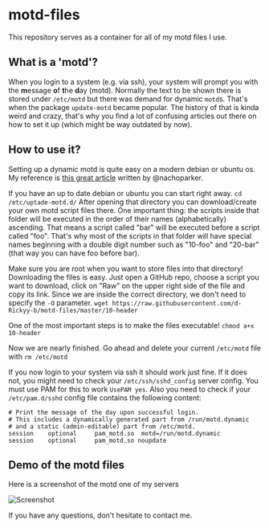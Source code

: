 # motd-files

This repository serves as a container for all of my motd files I use. 

## What is a 'motd'?
When you login to a system (e.g. via ssh), your system will prompt you with the **m**essage **o**f **t**he **d**ay (motd). Normally the text to be shown there is stored under `/etc/motd` but there was demand for dynamic `motd`s. That's when the package `update-motd` became popular. The history of that is kinda weird and crazy, that's why you find a lot of confusing articles out there on how to set it up (which might be way outdated by now).

## How to use it?
Setting up a dynamic motd is quite easy on a modern debian or ubuntu os. My reference is [this great article](https://ownyourbits.com/2017/04/05/customize-your-motd-login-message-in-debian-and-ubuntu/) written by @nachoparker.

If you have an up to date debian or ubuntu you can start right away.
```cd /etc/uptade-motd.d/```
After opening that directory you can download/create your own motd script files there. One important thing: the scripts inside that folder will be executed in the order of their names (alphabetically) ascending. That means a script called "bar" will be executed before a script called "foo". That's why most of the scripts in that folder will have special names beginning with a double digit number such as "10-foo" and "20-bar" (that way you can have foo before bar).

Make sure you are root when you want to store files into that directory! Downloading the files is easy. Just open a GitHub repo, choose a script you want to download, click on "Raw" on the upper right side of the file and copy its link.
Since we are inside the correct directory, we don't need to specify the `-O` parameter.
```wget https://raw.githubusercontent.com/d-Rickyy-b/motd-files/master/10-header```

One of the most important steps is to make the files executable!
```chmod a+x 10-header```

Now we are nearly finished. Go ahead and delete your current `/etc/motd` file with
```rm /etc/motd```

If you now login to your system via ssh it should work just fine. If it does not, you might need to check your `/etc/ssh/sshd_config` server config. You must use PAM for this to work `UsePAM yes`.
Also you need to check if your `/etc/pam.d/sshd` config file contains the following content:

```
# Print the message of the day upon successful login.
# This includes a dynamically generated part from /run/motd.dynamic
# and a static (admin-editable) part from /etc/motd.
session    optional     pam_motd.so  motd=/run/motd.dynamic
session    optional     pam_motd.so noupdate
```

## Demo of the motd files
Here is a screenshot of the motd one of my servers

![Screenshot](https://raw.githubusercontent.com/d-Rickyy-b/motd-files/master/demo.png)

If you have any questions, don't hesitate to contact me.